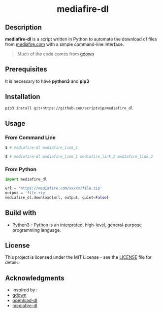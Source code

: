 <h1 align="center">
  mediafire-dl
</h1>

## Description

**mediafire-dl** is a script written in Python to automate the download of files from [mediafire.com](https://mediafire.com) with a simple command-line interface.

> Much of the code comes from [gdown](https://github.com/wkentaro/gdown)

## Prerequisites

It is necessary to have **python3** and **pip3**


## Installation

```bash
pip3 install git+https://github.com/scriptvip/mediafire_dl
```

## Usage

### From Command Line

```bash
$ # mediafire-dl mediafire_link_1 

$ # mediafire-dl mediafire_link_1 mediafire_link_2 mediafire_link_3
```

### From Python

```python
import mediafire_dl

url = 'https://mediafire.com/xx/xx/file.zip'
output = 'file.zip'
mediafire_dl.download(url, output, quiet=False)
```
## Build with

* [Python3](https://www.python.org/download/releases/3.0/) - Python is an interpreted, high-level, general-purpose programming language. 

## License

This project is licensed under the MIT License - see the [LICENSE](LICENSE) file for details.

## Acknowledgments

* Inspired by :
* [gdown](https://github.com/wkentaro/gdown)
* [openload-dl](https://github.com/gius-italy/openload-dl)
* [mediafire-dl](https://github.com/pythonoma/mediafire-dl)
